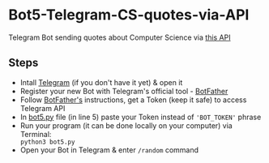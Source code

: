 # Bot5-Telegram-CS-quotes-via-API

Telegram Bot sending quotes about Computer Science via <a href="http://quotes.stormconsultancy.co.uk/api"> this API</a> <br>

<h2>Steps</h2>
<ul>
  <li>Intall <a href="https://telegram.org/">Telegram</a> (if you don't have it yet) & open it</li>
  <li>Register your new Bot with Telegram's official tool - <a href="https://telegram.me/BotFather">BotFather</a></li>
  <li>Follow <a href="https://telegram.me/BotFather">BotFather's</a> instructions, get a Token (keep it safe) to access Telegram API</li>  
  <li>In <a href="https://github.com/DS-jr/Bot5-Telegram-CS-quotes-via-API/blob/main/bot5.py">bot5.py</a> file (in line 5) paste your Token instead of <code>'BOT_TOKEN'</code> phrase</li>
  <li>Run your program (it can be done locally on your computer) via Terminal:</li>
  <code>python3 bot5.py</code><br> 
  <li>Open your Bot in Telegram & enter <code>/random</code> command</li>
</ul>
